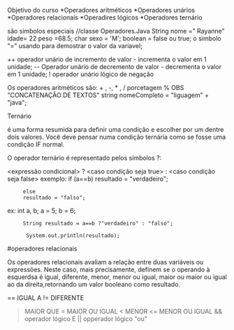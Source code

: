 Objetivo do curso 
 *Operadores aritméticos
 *Operadores unários
 *Operadores relacionais
 *Operadires lógicos
 *Operadores ternário

 são simbolos especiais 
 //classe Operadores.Java
  String nome =" Rayanne"
idade= 22
peso =68.5;
char sexo = 'M';
boolean = false ou true;
 o simbolo "=" usando para demostrar o valor da variavel; 

 ++ operador unário de incremento de valor - incrementa o valor em 1 unidade;
-- Operador unário de decremento de valor - decrementa o valor em 1 unidade;
! operador unário lógico de negação

 Os operadores aritméticos são: + , -, * , /
 porcetagem %
  OBS "CONCATENAÇÃO DE TEXTOS" 
        string nomeCompleto = "liguagem" + "java";

Ternário

é uma forma resumida para definir uma condição e escolher por um dentre dois valores. 
Você deve pensar numa condição ternária como se fosse uma condição IF normal. 

O operador ternário é representado pelos símbolos
 ?:

 <expressão condicional> ?
 <caso condição seja true> :
 <caso condição seja false>
 exemplo:
   if (a==b)
         resultado = "verdadeiro";

         else 
         resultado = "falso";

ex:
         int a, b;
         a = 5;
         b = 6;

         String resultado = a==b ?"verdadeiro" : "falso";

          System.out.println(resultado);

#operadores relacionais 

Os operadores relacionais avaliam a relação entre duas variáveis ou expressões. Neste caso, mais precisamente, definem se o operando à esquerdsa é igual,  diferente, menor, menor ou igual, maior ou maior ou igual ao da direita,retornando um valor booleano como resultado. 

== IGUAL A
!= DIFERENTE
> MAIOR QUE
>= MAIOR OU IGUAL
< MENOR 
<= MENOR OU IGUAL 
&& operador lógico E
|| opperador lógico "ou"